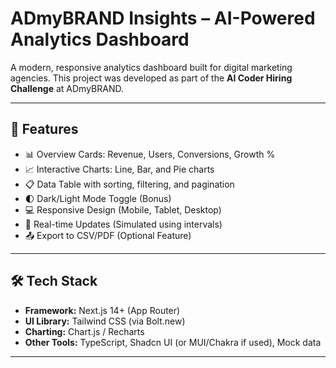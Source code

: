 # ADmyBRAND Insights – AI-Powered Analytics Dashboard

A modern, responsive analytics dashboard built for digital marketing agencies. This project was developed as part of the **AI Coder Hiring Challenge** at ADmyBRAND.

---

## 🚀 Features

- 📊 Overview Cards: Revenue, Users, Conversions, Growth %
- 📈 Interactive Charts: Line, Bar, and Pie charts
- 📋 Data Table with sorting, filtering, and pagination
- 🌓 Dark/Light Mode Toggle (Bonus)
- 💻 Responsive Design (Mobile, Tablet, Desktop)
- 🔄 Real-time Updates (Simulated using intervals)
- 📤 Export to CSV/PDF (Optional Feature)

---

## 🛠 Tech Stack

- **Framework:** Next.js 14+ (App Router)
- **UI Library:** Tailwind CSS (via Bolt.new)
- **Charting:** Chart.js / Recharts
- **Other Tools:** TypeScript, Shadcn UI (or MUI/Chakra if used), Mock data

---
